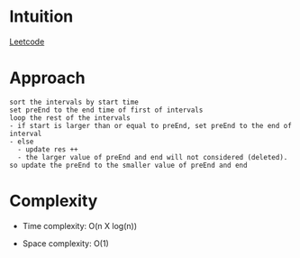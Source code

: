 # Intuition

[Leetcode](https://leetcode.com/problems/non-overlapping-intervals/)

# Approach

```
sort the intervals by start time
set preEnd to the end time of first of intervals
loop the rest of the intervals
- if start is larger than or equal to preEnd, set preEnd to the end of interval
- else
  - update res ++
  - the larger value of preEnd and end will not considered (deleted). so update the preEnd to the smaller value of preEnd and end
```

# Complexity

- Time complexity: O(n X log(n))

- Space complexity: O(1)

